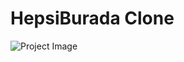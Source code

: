 # HepsiBurada Clone

![Project Image](https://i.ibb.co/MMVKCbf/Ekran-Resmi-2024-10-04-19-12-55.png)
